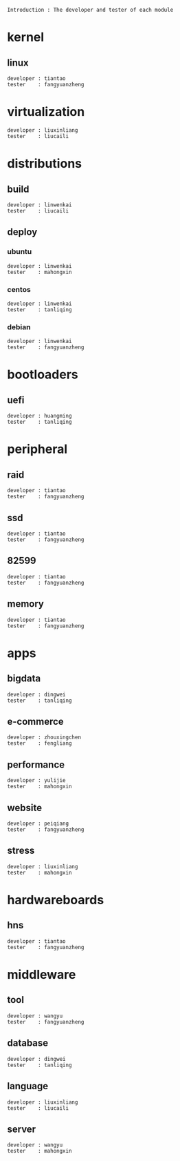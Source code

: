
```
Introduction : The developer and tester of each module
```
# kernel
## linux
```
developer : tiantao
tester    : fangyuanzheng
```
# virtualization
```
developer : liuxinliang
tester    : liucaili
```
# distributions
## build
```
developer : linwenkai
tester    : liucaili
```
## deploy
### ubuntu
```
developer : linwenkai
tester    : mahongxin
```
### centos
```
developer : linwenkai
tester    : tanliqing
```
### debian
```
developer : linwenkai
tester    : fangyuanzheng
```
# bootloaders
## uefi
```
developer : huangming
tester    : tanliqing
```
# peripheral
## raid
```
developer : tiantao
tester    : fangyuanzheng
```
## ssd
```
developer : tiantao
tester    : fangyuanzheng
```
## 82599
```
developer : tiantao
tester    : fangyuanzheng
```
## memory
```
developer : tiantao
tester    : fangyuanzheng
```
# apps
## bigdata
```
developer : dingwei
tester    : tanliqing
```
## e-commerce
```
developer : zhouxingchen
tester    : fengliang
```
## performance
```
developer : yulijie
tester    : mahongxin
```
## website
```
developer : peiqiang
tester    : fangyuanzheng
```
## stress
```
developer : liuxinliang
tester    : mahongxin
```
# hardwareboards
## hns
```
developer : tiantao
tester    : fangyuanzheng
```
# middleware
## tool
```
developer : wangyu 
tester    : fangyuanzheng
```
## database
```
developer : dingwei
tester    : tanliqing
```
## language
```
developer : liuxinliang
tester    : liucaili
```
## server
```
developer : wangyu
tester    : mahongxin
```
